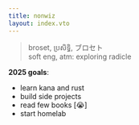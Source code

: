 ```yaml
---
title: nonwiz
layout: index.vto
---
```


> broset, ប្រសិទ្ធិ, ブロセト  
> soft eng, atm: exploring radicle

**2025 goals**:
- learn kana and rust
- build side projects
- read few books [😭]
- start homelab
